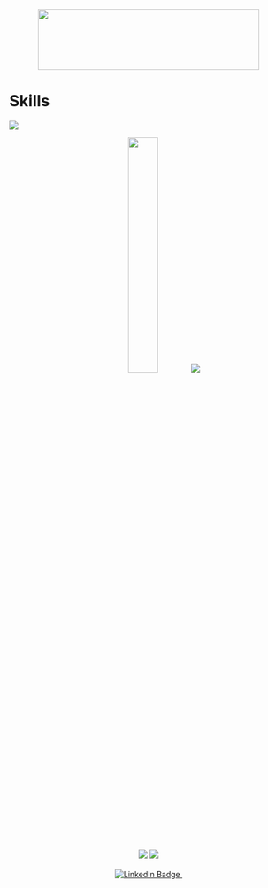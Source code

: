 
<div id="header" align="center">
  <img src="https://media.giphy.com/media/v1.Y2lkPTc5MGI3NjExOW43NTM4eTF4cXF4NGRtdjQzOTNtc2UyN2Q3a25zYnBuZDV0bm1mbiZlcD12MV9pbnRlcm5hbF9naWZfYnlfaWQmY3Q9cw/Qo2dupDib32rkTY4hX/giphy.gif" width="400" height="110"/>
</div>

  # Skills
  <p align="left">
    <a href="https://skillicons.dev">
      <img src="https://skillicons.dev/icons?i=c,cpp,bash,html,git,github,linux,vim,vscode&perline=20" />
    </a>
  </p> 

<div align="center" float="center">
  <img src="https://media.giphy.com/media/v1.Y2lkPTc5MGI3NjExMmE0ZTllczFnNTlneWRiNnlibGk2azZ4b3Z4enJqY2lmdDhrNmo5NiZlcD12MV9pbnRlcm5hbF9naWZfYnlfaWQmY3Q9cw/wCTYQNbDIJjw0eiqug/giphy.gif" width="33%" />

  <img src="https://badge.mediaplus.ma/starryblue/everonel?1337Badge=off&UM6P=off"/>
</div>
<div align="center" float="center">
  <img src="https://github-readme-stats.vercel.app/api?username=minestrinad&show_icons=true&count_private=true&theme=transparent"/>  
 <img src="https://github-readme-stats.vercel.app/api/top-langs/?username=minestrinad&langs_count=15&exclude_repo=minestrinad&layout=compact&theme=transparent"/>
</div>
<div align="center">
  
</div>
 
<br/>  

<div id="badges" align="center">
  <a href="">
    <img src="https://img.shields.io/badge/LinkedIn-blue?style=for-the-badge&logo=linkedin&logoColor=white" alt="LinkedIn Badge"/>
  </a>
  <img src="https://komarev.com/ghpvc/?username=minestrinad&style=flat-square&color=blue" alt=""/>
</div>
<!--
**minestrinad/minestrinad** is a ✨ _special_ ✨ repository because its `README.md` (this file) appears on your GitHub profile.

Here are some ideas to get you started:

- 🔭 I’m currently working on ...
- 🌱 I’m currently learning ...
- 👯 I’m looking to collaborate on ...
- 🤔 I’m looking for help with ...
- 💬 Ask me about ...
- 📫 How to reach me: ...
- 😄 Pronouns: ...
- ⚡ Fun fact: ...
-->
